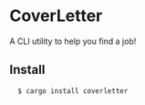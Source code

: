 # CoverLetter

A CLI utility to help you find a job!

## Install

```bash
  $ cargo install coverletter
```
